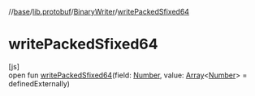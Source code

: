 //[base](../../../index.md)/[lib.protobuf](../index.md)/[BinaryWriter](index.md)/[writePackedSfixed64](write-packed-sfixed64.md)

# writePackedSfixed64

[js]\
open fun [writePackedSfixed64](write-packed-sfixed64.md)(field: [Number](https://kotlinlang.org/api/latest/jvm/stdlib/kotlin/-number/index.html), value: [Array](https://kotlinlang.org/api/latest/jvm/stdlib/kotlin/-array/index.html)&lt;[Number](https://kotlinlang.org/api/latest/jvm/stdlib/kotlin/-number/index.html)&gt; = definedExternally)
